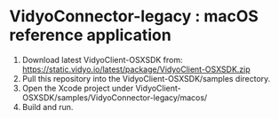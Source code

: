 # VidyoConnector-legacy : macOS reference application

1. Download latest VidyoClient-OSXSDK from: https://static.vidyo.io/latest/package/VidyoClient-OSXSDK.zip<br/>
2. Pull this repository into the VidyoClient-OSXSDK/samples directory.<br/>
3. Open the Xcode project under VidyoClient-OSXSDK/samples/VidyoConnector-legacy/macos/<br/>
4. Build and run.

